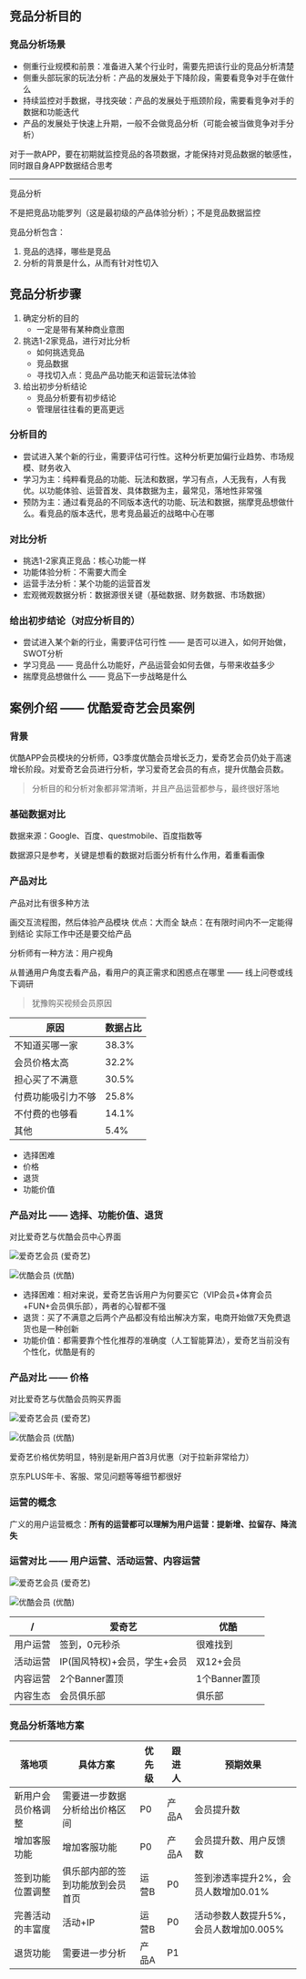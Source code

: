 ## 竞品分析目的
### 竞品分析场景
- 侧重行业规模和前景：准备进入某个行业时，需要先把该行业的竞品分析清楚
- 侧重头部玩家的玩法分析：产品的发展处于下降阶段，需要看竞争对手在做什么
- 持续监控对手数据，寻找突破：产品的发展处于瓶颈阶段，需要看竞争对手的数据和功能迭代
- 产品的发展处于快速上升期，一般不会做竞品分析（可能会被当做竞争对手分析）

对于一款APP，要在初期就监控竞品的各项数据，才能保持对竞品数据的敏感性，同时跟自身APP数据结合思考

---
竞品分析


不是把竞品功能罗列（这是最初级的产品体验分析）；不是竞品数据监控

竞品分析包含：
1. 竞品的选择，哪些是竞品
2. 分析的背景是什么，从而有针对性切入


## 竞品分析步骤
1. 确定分析的目的
    - 一定是带有某种商业意图
2. 挑选1-2家竞品，进行对比分析
    - 如何挑选竞品
    - 竞品数据
    - 寻找切入点：竞品产品功能天和运营玩法体验
3. 给出初步分析结论
    - 竞品分析要有初步结论
    - 管理层往往看的更高更远

### 分析目的
- 尝试进入某个新的行业，需要评估可行性。这种分析更加偏行业趋势、市场规模、财务收入
- 学习为主：纯粹看竞品的功能、玩法和数据，学习有点，人无我有，人有我优。以功能体验、运营首发、具体数据为主，最常见，落地性非常强
- 预防为主：通过看竞品的不同版本迭代的功能、玩法和数据，揣摩竞品想做什么。看竞品的版本迭代，思考竞品最近的战略中心在哪

### 对比分析
- 挑选1-2家真正竞品：核心功能一样
- 功能体验分析：不需要大而全
- 运营手法分析：某个功能的运营首发
- 宏观微观数据分析：数据源很关键（基础数据、财务数据、市场数据）

### 给出初步结论（对应分析目的）
- 尝试进入某个新的行业，需要评估可行性 —— 是否可以进入，如何开始做，SWOT分析
- 学习竞品 —— 竞品什么功能好，产品运营会如何去做，与带来收益多少
- 揣摩竞品想做什么 —— 竞品下一步战略是什么

## 案例介绍 —— 优酷爱奇艺会员案例
### 背景
优酷APP会员模块的分析师，Q3季度优酷会员增长乏力，爱奇艺会员仍处于高速增长阶段。对爱奇艺会员进行分析，学习爱奇艺会员的有点，提升优酷会员数。

> 分析目的和分析对象都非常清晰，并且产品运营都参与，最终很好落地

### 基础数据对比
数据来源：Google、百度、questmobile、百度指数等

数据源只是参考，关键是想看的数据对后面分析有什么作用，着重看画像

### 产品对比
产品对比有很多种方法

画交互流程图，然后体验产品模块
优点：大而全
缺点：在有限时间内不一定能得到结论
实际工作中还是要交给产品

分析师有一种方法：用户视角

从普通用户角度去看产品，看用户的真正需求和困惑点在哪里 —— 线上问卷或线下调研

> 犹豫购买视频会员原因 

原因 | 数据占比
---|---
不知道买哪一家| 38.3%
会员价格太高 | 32.2%
担心买了不满意 | 30.5%
付费功能吸引力不够 | 25.8%
不付费的也够看 | 14.1%
其他 | 5.4%

- 选择困难
- 价格
- 退货
- 功能价值

### 产品对比 —— 选择、功能价值、退货
对比爱奇艺与优酷会员中心界面

![爱奇艺会员](https://raw.githubusercontent.com/bdkwl/big_data_note/master/%E5%BE%AE%E8%A7%82%E6%96%B9%E6%B3%95%E8%AE%BA/%E7%AB%9E%E5%93%81%E5%88%86%E6%9E%90-%E7%88%B1%E5%A5%87%E8%89%BA1.png)
(爱奇艺)

![优酷会员](https://raw.githubusercontent.com/bdkwl/big_data_note/master/%E5%BE%AE%E8%A7%82%E6%96%B9%E6%B3%95%E8%AE%BA/%E7%AB%9E%E5%93%81%E5%88%86%E6%9E%90-%E4%BC%98%E9%85%B71.png)
(优酷)

- 选择困难：相对来说，爱奇艺告诉用户为何要买它（VIP会员+体育会员+FUN+会员俱乐部），两者的心智都不强
- 退货：买了不满意之后两个产品都没有给出解决方案，电商开始做7天免费退货也是一种创新
- 功能价值：都需要靠个性化推荐的准确度（人工智能算法），爱奇艺当前没有个性化，优酷是有的

### 产品对比 —— 价格
对比爱奇艺与优酷会员购买界面

![爱奇艺会员](https://raw.githubusercontent.com/bdkwl/big_data_note/master/%E5%BE%AE%E8%A7%82%E6%96%B9%E6%B3%95%E8%AE%BA/%E7%AB%9E%E5%93%81%E5%88%86%E6%9E%90-%E7%88%B1%E5%A5%87%E8%89%BA2.png)
(爱奇艺)

![优酷会员](https://raw.githubusercontent.com/bdkwl/big_data_note/master/%E5%BE%AE%E8%A7%82%E6%96%B9%E6%B3%95%E8%AE%BA/%E7%AB%9E%E5%93%81%E5%88%86%E6%9E%90-%E4%BC%98%E9%85%B72.png)
(优酷)

爱奇艺价格优势明显，特别是新用户首3月优惠（对于拉新非常给力）

京东PLUS年卡、客服、常见问题等等细节都很好


### 运营的概念
广义的用户运营概念：**所有的运营都可以理解为用户运营：提新增、拉留存、降流失**

### 运营对比 —— 用户运营、活动运营、内容运营

![爱奇艺会员](https://raw.githubusercontent.com/bdkwl/big_data_note/master/%E5%BE%AE%E8%A7%82%E6%96%B9%E6%B3%95%E8%AE%BA/%E7%AB%9E%E5%93%81%E5%88%86%E6%9E%90-%E7%88%B1%E5%A5%87%E8%89%BA3.png)
(爱奇艺)

![优酷会员](https://raw.githubusercontent.com/bdkwl/big_data_note/master/%E5%BE%AE%E8%A7%82%E6%96%B9%E6%B3%95%E8%AE%BA/%E7%AB%9E%E5%93%81%E5%88%86%E6%9E%90-%E4%BC%98%E9%85%B73.png)
(优酷)


/ | 爱奇艺 | 优酷
---|---|---
用户运营 | 签到，0元秒杀 | 很难找到
活动运营 | IP(国风特权)+会员，学生+会员 | 双12+会员
内容运营 | 2个Banner置顶 | 1个Banner置顶
内容生态 | 会员俱乐部 | 俱乐部

### 竞品分析落地方案

落地项 | 具体方案 | 优先级 | 跟进人 | 预期效果
---|---|---|---|---
新用户会员价格调整 | 需要进一步数据分析给出价格区间 | P0 | 产品A | 会员提升数
增加客服功能 | 增加客服功能 | P0 |产品A |会员提升数、用户反馈数
签到功能位置调整|俱乐部内部的签到功能放到会员首页 | 运营B | P0 | 签到渗透率提升2%，会员人数增加0.01%
完善活动的丰富度 | 活动+IP | 运营B | P0 |活动参数人数提升5%，会员人数增加0.005%
退货功能 | 需要进一步分析 | 产品A | P1 | 
